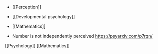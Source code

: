   - [[Perception]]
  - [[Developmental psychology]]
  - [[Mathematics]]

  - Number is not independently perceived https://psyarxiv.com/p7rqn/

[[Psychology]]
[[Mathematics]]
